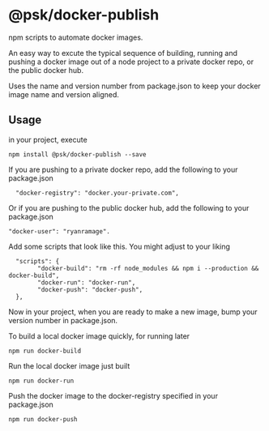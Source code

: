 # @psk/docker-publish

npm scripts to automate docker images.

An easy way to excute the typical sequence of building, running and pushing a docker image out of a node project to a private docker repo,
or the public docker hub.

Uses the name and version number from package.json to keep your docker image name and version aligned.

## Usage

in your project, execute

    npm install @psk/docker-publish --save

If you are pushing to a private docker repo, add the following to your package.json

      "docker-registry": "docker.your-private.com",

Or if you are pushing to the public docker hub, add the following to your package.json

    "docker-user": "ryanramage".

Add some scripts that look like this. You might adjust to your liking

      "scripts": {
    	    "docker-build": "rm -rf node_modules && npm i --production &&  docker-build",
    	    "docker-run": "docker-run",
    	    "docker-push": "docker-push",
      },

Now in your project, when you are ready to make a new image, bump your version number in package.json.

To build a local docker image quickly, for running later

    npm run docker-build

Run the local docker image just built

    npm run docker-run

Push the docker image to the docker-registry specified in your package.json

    npm run docker-push
